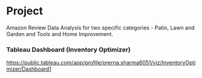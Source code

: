 # Project
Amazon Review Data Analysis for two specific categories - Patio, Lawn and Garden and Tools and Home Improvement.
### Tableau Dashboard (Inventory Optimizer)
https://public.tableau.com/app/profile/prerna.sharma6051/viz/InventoryOptimizer/Dashboard1
